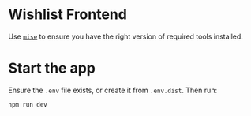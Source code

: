 # Wishlist Frontend

Use [`mise`](https://mise.jdx.dev/) to ensure you have the right version of required
tools installed.

# Start the app

Ensure the `.env` file exists, or create it from `.env.dist`.
Then run:

```bash
npm run dev
```
